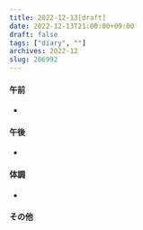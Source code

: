 ```yaml
---
title: 2022-12-13[draft]
date: 2022-12-13T21:00:00+09:00
draft: false
tags: ["diary", ""]
archives: 2022-12
slug: 206992
---
```

#### 午前
- 
#### 午後
- 
#### 体調
- 
#### その他